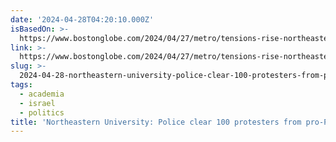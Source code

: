 ```yaml
---
date: '2024-04-28T04:20:10.000Z'
isBasedOn: >-
  https://www.bostonglobe.com/2024/04/27/metro/tensions-rise-northeastern-encampment-late-friday-night/
link: >-
  https://www.bostonglobe.com/2024/04/27/metro/tensions-rise-northeastern-encampment-late-friday-night/
slug: >-
  2024-04-28-northeastern-university-police-clear-100-protesters-from-pro-palestinian-e
tags:
  - academia
  - israel
  - politics
title: 'Northeastern University: Police clear 100 protesters from pro-Palestinian e'
---
```


